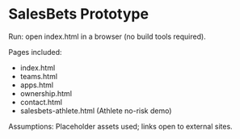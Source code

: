 # SalesBets Prototype

Run: open index.html in a browser (no build tools required).

Pages included:
- index.html
- teams.html
- apps.html
- ownership.html
- contact.html
- salesbets-athlete.html (Athlete no-risk demo)

Assumptions: Placeholder assets used; links open to external sites.
